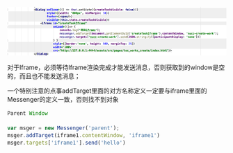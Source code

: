 ![](/assets/前端/.png)

对于Iframe，必须等待Iframe渲染完成才能发送消息，否则获取到的window是空的，而且也不能发送消息；

一个特别注意的点事addTarget里面的对方名称定义一定要与iframe里面的Messenger的定义一致，否则找不到对象

```js
Parent Window

var msger = new Messenger('parent');
msger.addTarget(iframe1.contentWindow, 'iframe1')
msger.targets['iframe1'].send('hello')


```



